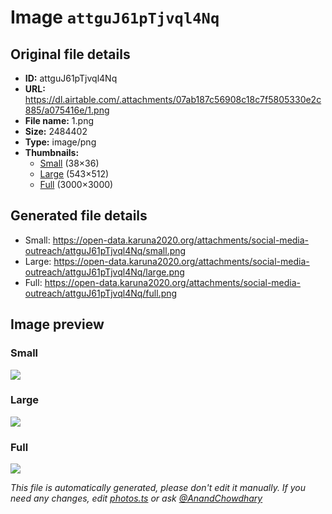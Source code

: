# Image `attguJ61pTjvql4Nq`

## Original file details

- **ID:** attguJ61pTjvql4Nq
- **URL:** https://dl.airtable.com/.attachments/07ab187c56908c18c7f5805330e2c885/a075416e/1.png
- **File name:** 1.png
- **Size:** 2484402
- **Type:** image/png
- **Thumbnails:**
  - [Small](https://dl.airtable.com/.attachmentThumbnails/06bdc57029dd870b64b7399db20faaeb/df123678) (38×36)
  - [Large](https://dl.airtable.com/.attachmentThumbnails/c9d7600bbf3c0d7a83ce9a2a8a68ed93/63a0a032) (543×512)
  - [Full](https://dl.airtable.com/.attachmentThumbnails/ca218cd5cb0de3c8ab7d1fc12ff24ddc/3e73a633) (3000×3000)

## Generated file details

- Small: https://open-data.karuna2020.org/attachments/social-media-outreach/attguJ61pTjvql4Nq/small.png
- Large: https://open-data.karuna2020.org/attachments/social-media-outreach/attguJ61pTjvql4Nq/large.png
- Full: https://open-data.karuna2020.org/attachments/social-media-outreach/attguJ61pTjvql4Nq/full.png

## Image preview

### Small

![](https://open-data.karuna2020.org/attachments/social-media-outreach/attguJ61pTjvql4Nq/small.png)

### Large

![](https://open-data.karuna2020.org/attachments/social-media-outreach/attguJ61pTjvql4Nq/large.png)

### Full

![](https://open-data.karuna2020.org/attachments/social-media-outreach/attguJ61pTjvql4Nq/full.png)

_This file is automatically generated, please don't edit it manually. If you need any changes, edit [photos.ts](/photos.ts) or ask [@AnandChowdhary](https://github.com/AnandChowdhary)_

